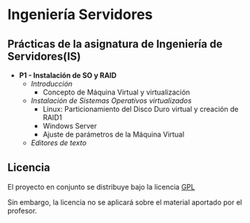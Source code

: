 Ingeniería Servidores  
=================================
Prácticas de la asignatura de Ingeniería de Servidores(IS)
---------------------------------
- **P1 - Instalación de SO y RAID**  
  - *Introducción*  
    - Concepto de Máquina Virtual y virtualización  
  - *Instalación de Sistemas Operativos virtualizados*  
	  - Linux: Particionamiento del Disco Duro virtual y creación de RAID1  
	  - Windows Server  
	  - Ajuste de parámetros de la Máquina Virtual  
  - *Editores de texto*  

Licencia
-----------------------------------
El proyecto en conjunto se distribuye bajo la licencia [GPL](https://github.com/oxcar103/Ingenieria-Servidores/blob/master/LICENSE)

Sin embargo, la licencia no se aplicará sobre el material aportado por el profesor.
